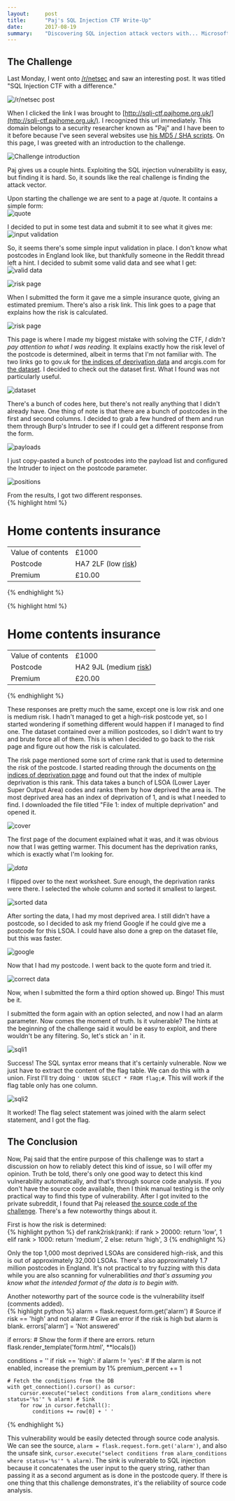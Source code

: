 ```yaml
---
layout:     post
title:      "Paj's SQL Injection CTF Write-Up"
date:       2017-08-19
summary:    "Discovering SQL injection attack vectors with... Microsoft Excel?"
---
```


## The Challenge

Last Monday, I went onto [/r/netsec](https://www.reddit.com/r/netsec/) and saw an interesting post. It was titled "SQL Injection CTF with a difference."

![/r/netsec post](/images/2/netsec.png)

When I clicked the link I was brought to [http://sqli-ctf.pajhome.org.uk/](http://sqli-ctf.pajhome.org.uk/). I recognized this url immediately. This domain belongs to a security researcher known as "Paj" and I have been to it before because I've seen several websites use [his MD5 / SHA scripts](http://pajhome.org.uk/crypt/md5/index.html). On this page, I was greeted with an introduction to the challenge.

![Challenge introduction](/images/2/intro.png)

Paj gives us a couple hints. Exploiting the SQL injection vulnerability is easy, but finding it is hard. So, it sounds like the real challenge is finding the attack vector.

Upon starting the challenge we are sent to a page at /quote. It contains a simple form:  
![quote](/images/2/quotepage.png)

I decided to put in some test data and submit it to see what it gives me:  
![input validation](/images/2/quote-test.png)

So, it seems there's some simple input validation in place. I don't know what postcodes in England look like, but thankfully someone in the Reddit thread left a hint. I decided to submit some valid data and see what I get:  
![valid data](/images/2/quote-valid.png)

![risk page](/images/2/quote-result.png)

When I submitted the form it gave me a simple insurance quote, giving an estimated premium. There's also a risk link. This link goes to a page that explains how the risk is calculated.

![risk page](/images/2/riskpage.png)

This page is where I made my biggest mistake with solving the CTF, _I didn't pay attention to what I was reading._ It explains exactly how the risk level of the postcode is determined, albeit in terms that I'm not familiar with. The two links go to gov.uk for [the indices of deprivation data](https://www.gov.uk/government/statistics/english-indices-of-deprivation-2015) and arcgis.com for [the dataset](https://ons.maps.arcgis.com/home/item.html?id=ef72efd6adf64b11a2228f7b3e95deea). I decided to check out the dataset first. What I found was not particularly useful.

![dataset](/images/2/dataset.png)

There's a bunch of codes here, but there's not really anything that I didn't already have. One thing of note is that there are a bunch of postcodes in the first and second columns. I decided to grab a few hundred of them and run them through Burp's Intruder to see if I could get a different response from the form.

![payloads](/images/2/intruder-payloads.png)

I just copy-pasted a bunch of postcodes into the payload list and configured the Intruder to inject on the postcode parameter.

![positions](/images/2/intruder-positions.png)

From the results, I got two different responses.  
{% highlight html %}
<h1>Home contents insurance</h1>

<table>
    <tr><td>Value of contents</td><td>&#163;1000</td></tr>
    <tr><td>Postcode</td><td>HA7 2LF (low <a href="risk">risk</a>)</td></tr>
    <tr><td>Premium</td><td>&#163;10.00</td></tr>

</table>
{% endhighlight %}

{% highlight html %}
<h1>Home contents insurance</h1>

<table>
    <tr><td>Value of contents</td><td>&#163;1000</td></tr>
    <tr><td>Postcode</td><td>HA2 9JL (medium <a href="risk">risk</a>)</td></tr>
    <tr><td>Premium</td><td>&#163;20.00</td></tr>

</table>
{% endhighlight %}

These responses are pretty much the same, except one is low risk and one is medium risk. I hadn't managed to get a high-risk postcode yet, so I started wondering if something different would happen if I managed to find one. The dataset contained over a million postcodes, so I didn't want to try and brute force all of them. This is when I decided to go back to the risk page and figure out how the risk is calculated.

The risk page mentioned some sort of crime rank that is used to determine the risk of the postcode. I started reading through the documents on [the indices of deprivation page](https://www.gov.uk/government/statistics/english-indices-of-deprivation-2015) and found out that the index of multiple deprivation is this rank. This data takes a bunch of LSOA (Lower Layer Super Output Area) codes and ranks them by how deprived the area is. The most deprived area has an index of deprivation of 1, and is what I needed to find. I downloaded the file titled "File 1: index of multiple deprivation" and opened it.

![cover](/images/2/lsoa-explaination.png)

The first page of the document explained what it was, and it was obvious now that I was getting warmer. This document has the deprivation ranks, which is exactly what I'm looking for.

_![data](/images/2/lsoa-sorting.png)_

I flipped over to the next worksheet. Sure enough, the deprivation ranks were there. I selected the whole column and sorted it smallest to largest.

![sorted data](/images/2/lsoa-sorted.png)

After sorting the data, I had my most deprived area. I still didn't have a postcode, so I decided to ask my friend Google if he could give me a postcode for this LSOA. I could have also done a grep on the dataset file, but this was faster.

![google](/images/2/lsoa-to-postcode.png)

Now that I had my postcode. I went back to the quote form and tried it.

![correct data](/images/2/correct-data.png)

Now, when I submitted the form a third option showed up. Bingo! This must be it.

I submitted the form again with an option selected, and now I had an alarm parameter. Now comes the moment of truth. Is it vulnerable? The hints at the beginning of the challenge said it would be easy to exploit, and there wouldn't be any filtering. So, let's stick an ' in it.

![sqli1](/images/2/sqli-1.png)

Success! The SQL syntax error means that it's certainly vulnerable. Now we just have to extract the content of the flag table. We can do this with a union. First I'll try doing `' UNION SELECT * FROM flag;#`. This will work if the flag table only has one column.

![sqli2](/images/2/sqli-2.png)

It worked! The flag select statement was joined with the alarm select statement, and I got the flag.

## The Conclusion

Now, Paj said that the entire purpose of this challenge was to start a discussion on how to reliably detect this kind of issue, so I will offer my opinion. Truth be told, there's only one good way to detect this kind vulnerability automatically, and that's through source code analysis. If you don't have the source code available, then I think manual testing is the only practical way to find this type of vulnerability. After I got invited to the private subreddit, I found that Paj released [the source code of the challenge](https://gist.github.com/paj28/bf0f7718c64c3ff9de195c59e2ae3754). There's a few noteworthy things about it.

First is how the risk is determined:  
{% highlight python %}
def rank2risk(rank):
    if rank > 20000:
        return 'low', 1
    elif rank > 1000:
        return 'medium', 2
    else:
        return 'high', 3
{% endhighlight %}

Only the top 1,000 most deprived LSOAs are considered high-risk, and this is out of approximately 32,000 LSOAs. There's also approximately 1.7 million postcodes in England. It's not practical to try fuzzing with this data while you are also scanning for vulnerabilities _and that's assuming you know what the intended format of the data is to begin with._

Another noteworthy part of the source code is the vulnerability itself (comments added).  
{% highlight python %}
alarm = flask.request.form.get('alarm') # Source
if risk == 'high' and not alarm:
    # Give an error if the risk is high but alarm is blank.
    errors['alarm'] = 'Not answered'

if errors:
    # Show the form if there are errors.
    return flask.render_template('form.html', **locals())

conditions = ''
if risk == 'high':
    if alarm != 'yes':
        # If the alarm is not enabled, increase the premium by 1%
        premium_percent += 1

    # Fetch the conditions from the DB
    with get_connection().cursor() as cursor:
        cursor.execute("select conditions from alarm_conditions where status='%s'" % alarm) # Sink
        for row in cursor.fetchall():
            conditions += row[0] + ' '
{% endhighlight %}

This vulnerability would be easily detected through source code analysis. We can see the source, `alarm = flask.request.form.get('alarm')`, and also the unsafe sink, `cursor.execute("select conditions from alarm_conditions where status='%s'" % alarm)`. The sink is vulnerable to SQL injection because it concatenates the user input to the query string, rather than passing it as a second argument as is done in the postcode query. If there is one thing that this challenge demonstrates, it's the reliability of source code analysis.
